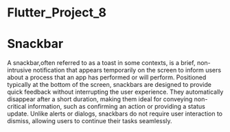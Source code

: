 # Flutter_Project_8
# Snackbar 
A snackbar,often referred to as a toast in some contexts, is a brief, non-intrusive notification that appears temporarily on the screen to inform users about a process that an app has performed or will perform. Positioned typically at the bottom of the screen, snackbars are designed to provide quick feedback without interrupting the user experience. They automatically disappear after a short duration, making them ideal for conveying non-critical information, such as confirming an action or providing a status update. Unlike alerts or dialogs, snackbars do not require user interaction to dismiss, allowing users to continue their tasks seamlessly.
